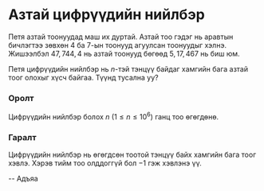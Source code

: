 Азтай цифрүүдийн нийлбэр
========================
Петя азтай тоонуудад маш их дуртай. Азтай тоо гэдэг нь аравтын бичлэгтээ зөвхөн
$4$ ба $7$-ын тоонууд агуулсан тоонуудыг хэлнэ. Жишээлбэл $47, 744, 4$ нь азтай
тоонууд бөгөөд $5, 17, 467$ нь биш юм.

Петя цифрүүдийн нийлбэр нь $n$-тэй тэнцүү байдаг хамгийн бага азтай тоог олохыг
хүсч байгаа. Түүнд тусална уу?


### Оролт
Цифрүүдийн нийлбэр болох $n$ ($1 ≤ n ≤ 10^6$) ганц тоо өгөгдөнө.


### Гаралт
Цифрүүдийн нийлбэр нь өгөгдсөн тоотой тэнцүү байх хамгийн бага тоог хэвлэ.
Хэрэв тийм тоо олддоггүй бол $-1$ гэж хэвлэнэ үү.

-- Адъяа
